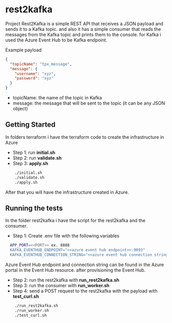 # rest2kafka
Project Rest2Kafka is a simple REST API that receives a JSON payload and sends it to a Kafka topic. and also it has a simple consumer that reads the messages from the Kafka topic and prints them to the console.
for Kafka i used the Azure Event Hub to be Kafka endpoint. 

Example payload
```json
{
  "topicName": "tpx_message",
  "message": {
    "username": "xyz",
    "password": "xyz"
  }
}
```
- topicName: the name of the topic in Kafka
- message: the message that will be sent to the topic (it can be any JSON object)

## Getting Started
In folders terraform i have the terraform code to create the infrastructure in Azure 
- Step 1: run **initial.sh** 
- Step 2: run **validate.sh**
- Step 3: **apply.sh** 

```bash
    ./initial.sh
    ./validate.sh
    ./apply.sh
```

After that you will have the infrastructure created in Azure.

## Running the tests  
In the folder rest2kafka i have the script for the rest2kafka and the consumer.
- Step 1: Create .env file with the following variables

```bash
  APP_PORT=<<PORT>> ex. 8888
  KAFKA_EVENTHUB_ENDPOINT="<<azure event hub endpoint>>:9093"
  KAFKA_EVENTHUB_CONNECTION_STRING="<<azure event hub connection string primary or secondary>>"
```
Azure Event Hub endpoint and connection string can be found in the Azure portal in the Event Hub resource. after provisioning the Event Hub.

- Step 2: run the rest2kafka with **run_rest2kafka.sh**
- Step 3: run the consumer with **run_worker.sh**
- Step 4: send a POST request to the rest2kafka with the payload with **test_curl.sh**

```bash
    ./run_rest2kafka.sh
    ./run_worker.sh
    ./test_curl.sh
```


